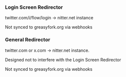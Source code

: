 ### Login Screen Redirector

twitter.com/i/flow/login -> nitter.net instance

Not synced to greasyfork.org via webhooks

### General Redirector

twitter.com or x.com -> nitter.net instance.

Designed not to interfere with the Login Screen Redirector

Not synced to greasyfork.org via webhooks